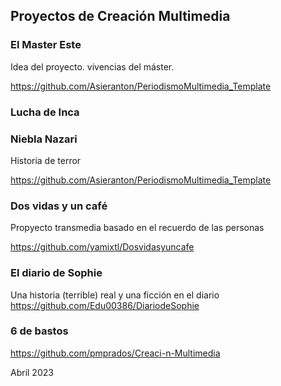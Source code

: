 

## Proyectos de Creación Multimedia



### El Master Este

Idea del proyecto. vivencias del máster.

https://github.com/Asieranton/PeriodismoMultimedia_Template


### Lucha de Inca




### Niebla Nazari

Historia de terror

https://github.com/Asieranton/PeriodismoMultimedia_Template



### Dos vidas y un café
Propyecto transmedia basado en el recuerdo de las personas 

https://github.com/yamixtl/Dosvidasyuncafe



### El diario de Sophie

Una historia (terrible) real y una ficción en el diario 
https://github.com/Edu00386/DiariodeSophie

    
### 6 de bastos
  
https://github.com/pmprados/Creaci-n-Multimedia



Abril 2023

